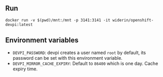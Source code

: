 ## Run

    docker run -v $(pwd)/mnt:/mnt -p 3141:3141 -it widerin/openshift-devpi:latest

## Environment variables

- `DEVPI_PASSWORD`: devpi creates a user named `root` by default, its password
  can be set with this environment variable.
- `DEVPI_MIRROR_CACHE_EXPIRY`: Default to `86400` which is one day. Cache expiry time.

